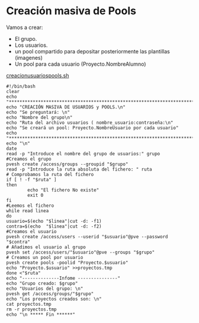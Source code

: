 # Creación masiva de Pools

Vamos a crear:

- El grupo.  
- Los usuarios.
- un pool compartido para depositar posteriormente las plantillas (imagenes)
- Un pool para cada usuario (Proyecto.NombreAlumno)

[creacionusuariospools.sh](creacionusuariospools.sh)

```
#!/bin/bash
clear
echo "*********************************************************************************"
echo "CREACIÓN MASIVA DE USUARIOS y POOLS.\n"
echo "Se preguntará: \n"
echo "Nombre del grupo\n"
echo "Ruta del archivo usuarios ( nombre_usuario:contraseña:\n"
echo "Se creará un pool: Proyecto.NombreUsuario por cada usuario"
echo "*********************************************************************************"
echo "\n"
date
read -p "Introduce el nombre del grupo de usuarios:" grupo
#Creamos el grupo
pvesh create /access/groups --groupid "$grupo"
read -p "Introduce la ruta absoluta del fichero: " ruta
# Comprobamos la ruta del fichero
if [ ! -f "$ruta" ]
then
        echo "El fichero No existe"
        exit 0
fi 
#Leemos el fichero
while read linea
do
usuario=$(echo "$linea"|cut -d: -f1)
contra=$(echo  "$linea"|cut -d: -f2)
#Creamos el usuario
pvesh create /access/users --userid "$usuario"@pve --password "$contra"
# Añadimos el usuario al grupo
pvesh set /access/users/"$usuario"@pve --groups "$grupo"
# Creamos un pool por usuario
pvesh create pools -poolid "Proyecto.$usuario"
echo "Proyecto.$usuario" >>proyectos.tmp
done <"$ruta"
echo "--------------Infome ---------------"
echo "Grupo creado: $grupo"
echo "Usuarios del grupo: \n"
pvesh get /access/groups/"$grupo"
echo "Los proyectos creados son: \n"
cat proyectos.tmp
rm -r proyectos.tmp
echo "\n ***** Fin ******"
```


